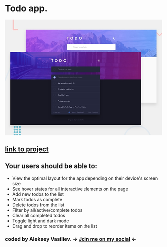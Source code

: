 # Todo app.

![Design preview for the Todo app coding challenge](./design/desktop-preview.jpg)


## [link to project](https://todo-app-smoky-nine.vercel.app/)

## Your users should be able to:

- View the optimal layout for the app depending on their device's screen size
- See hover states for all interactive elements on the page
- Add new todos to the list
- Mark todos as complete
- Delete todos from the list
- Filter by all/active/complete todos
- Clear all completed todos
- Toggle light and dark mode
- Drag and drop to reorder items on the list

### coded by Aleksey Vasiliev. -> [Join me on my social](https://vk.com/alekseyvy) <-
